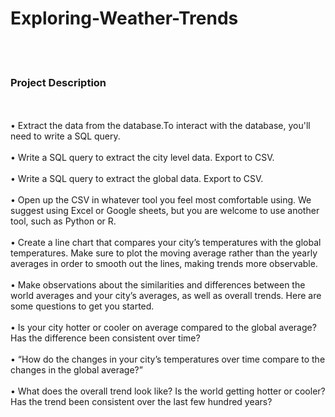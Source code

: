 # Exploring-Weather-Trends
<br></br>
<h3> Project Description</h3><br></br>
•	Extract the data from the database.To interact with the database, you'll need to write a SQL query.<br></br>
•	Write a SQL query to extract the city level data. Export to CSV.<br></br>
•	Write a SQL query to extract the global data. Export to CSV.<br></br>
•	Open up the CSV in whatever tool you feel most comfortable using. We suggest using Excel or Google sheets, but you are welcome to use another tool, such as Python or R.<br></br>
•	Create a line chart that compares your city’s temperatures with the global temperatures. Make sure to plot the moving average rather than the yearly averages in order to smooth out the lines, making trends more observable.<br></br>
•	Make observations about the similarities and differences between the world averages and your city’s averages, as well as overall trends. Here are some questions to get you started.<br></br>
•	Is your city hotter or cooler on average compared to the global average? Has the difference been consistent over time?<br></br>
•	“How do the changes in your city’s temperatures over time compare to the changes in the global average?”<br></br>
•	What does the overall trend look like? Is the world getting hotter or cooler? Has the trend been consistent over the last few hundred years?
